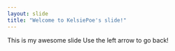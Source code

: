```yaml
---
layout: slide
title: "Welcome to KelsiePoe's slide!"
---
```

This is my awesome slide
Use the left arrow to go back!
